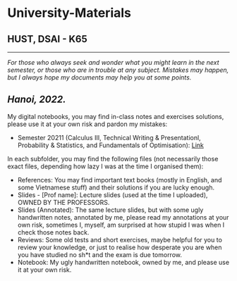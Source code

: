 # University-Materials
## HUST, DSAI - K65

---
*For those who always seek and wonder what you might learn in the next semester, or those who are in trouble at any subject. 
Mistakes may happen, but I always hope my documents may help you at some points.* 

*Hanoi, 2022.*
---

My digital notebooks, you may find in-class notes and exercises solutions, please use it at your own risk and pardon my mistakes:
- Semester 20211 (Calculus III, Technical Writing & Presentationl, Probability & Statistics, and Fundamentals of Optimisation): [Link](https://husteduvn-my.sharepoint.com/:o:/g/personal/vu_hl204897_sis_hust_edu_vn/EruFqSl7vBtBgnu_KSFq3soB_C31MideLedEXqivguSzEg?e=QhV4Et)

In each subfolder, you may find the following files (not necessarily those exact files, depending how lazy I was at the time I organised them):
- References: You may find important text books (mostly in English, and some Vietnamese stuff) and their solutions if you are lucky enough.
- Slides - [Prof name]: Lecture slides (used at the time I uploaded), OWNED BY THE PROFESSORS.
- Slides (Annotated): The same lecture slides, but with some ugly handwritten notes, annotated by me, please read my annotations at your own risk, sometimes I, myself, am surprised at how stupid I was when I check those notes back.
- Reviews: Some old tests and short exercises, maybe helpful for you to review your knowledge, or just to realise how desperate you are when you have studied no sh*t and the exam is due tomorrow.
- Notebook: My ugly handwritten notebook, owned by me, and please use it at your own risk.
